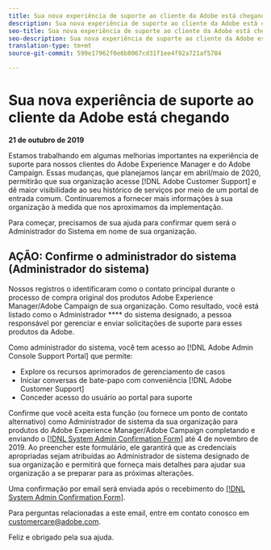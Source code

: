 ```yaml
---
title: Sua nova experiência de suporte ao cliente da Adobe está chegando - entre em contato com a implantação do Campaign
description: Sua nova experiência de suporte ao cliente da Adobe está chegando - entre em contato com a implantação do Campaign
seo-title: Sua nova experiência de suporte ao cliente da Adobe está chegando - entre em contato com a implantação do Campaign
seo-description: Sua nova experiência de suporte ao cliente da Adobe está chegando - entre em contato com a implantação do Campaign
translation-type: tm+mt
source-git-commit: 599e17962f0e6b8067cd31f1ee4f92a721af5784

---
```



# Sua nova experiência de suporte ao cliente da Adobe está chegando

**21 de outubro de 2019**

Estamos trabalhando em algumas melhorias importantes na experiência de suporte para nossos clientes do Adobe Experience Manager e do Adobe Campaign. Essas mudanças, que planejamos lançar em abril/maio de 2020, permitirão que sua organização acesse [!DNL Adobe Customer Support] e dê maior visibilidade ao seu histórico de serviços por meio de um portal de entrada comum. Continuaremos a fornecer mais informações à sua organização à medida que nos aproximamos da implementação.

Para começar, precisamos de sua ajuda para confirmar quem será o Administrador do Sistema em nome de sua organização.

## AÇÃO: Confirme o administrador do sistema (Administrador do sistema)

Nossos registros o identificaram como o contato principal durante o processo de compra original dos produtos Adobe Experience Manager/Adobe Campaign de sua organização. Como resultado, você está listado como o Administrador **** do sistema designado, a pessoa responsável por gerenciar e enviar solicitações de suporte para esses produtos da Adobe.

Como administrador do sistema, você tem acesso ao [!DNL Adobe Admin Console Support Portal] que permite:

* Explore os recursos aprimorados de gerenciamento de casos
* Iniciar conversas de bate-papo com conveniência [!DNL Adobe Customer Support]
* Conceder acesso do usuário ao portal para suporte

Confirme que você aceita esta função (ou fornece um ponto de contato alternativo) como Administrador de sistema da sua organização para produtos do Adobe Experience Manager/Adobe Campaign completando e enviando o [[!DNL System Admin Confirmation Form]](https://adobe.allegiancetech.com/cgi-bin/qwebcorporate.dll?idx=N5M8RY) até 4 de novembro de 2019. Ao preencher este formulário, ele garantirá que as credenciais apropriadas sejam atribuídas ao Administrador de sistema designado de sua organização e permitirá que forneça mais detalhes para ajudar sua organização a se preparar para as próximas alterações.

Uma confirmação por email será enviada após o recebimento do [[!DNL System Admin Confirmation Form]](https://adobe.allegiancetech.com/cgi-bin/qwebcorporate.dll?idx=N5M8RY).

Para perguntas relacionadas a este email, entre em contato conosco em customercare@adobe.com.

Feliz e obrigado pela sua ajuda.

